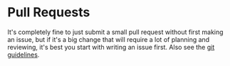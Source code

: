 # Pull Requests

It's completely fine to just submit a small pull request without first making an issue, but if it's a big change that will require a lot of planning and reviewing, it's best you start with writing an issue first. Also see the [git guidelines](//contributing/best_practices/git.html).

